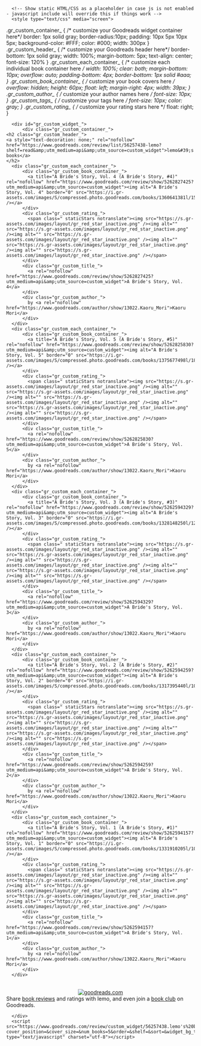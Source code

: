       <!-- Show static HTML/CSS as a placeholder in case js is not enabled - javascript include will override this if things work -->
      <style type="text/css" media="screen">
  .gr_custom_container_ {
    /* customize your Goodreads widget container here*/
    border: 1px solid gray;
    border-radius:10px;
    padding: 10px 5px 10px 5px;
    background-color: #FFF;
    color: #000;
    width: 300px
  }
  .gr_custom_header_ {
    /* customize your Goodreads header here*/
    border-bottom: 1px solid gray;
    width: 100%;
    margin-bottom: 5px;
    text-align: center;
    font-size: 120%
  }
  .gr_custom_each_container_ {
    /* customize each individual book container here */
    width: 100%;
    clear: both;
    margin-bottom: 10px;
    overflow: auto;
    padding-bottom: 4px;
    border-bottom: 1px solid #aaa;
  }
  .gr_custom_book_container_ {
    /* customize your book covers here */
    overflow: hidden;
    height: 60px;
      float: left;
      margin-right: 4px;
      width: 39px;
  }
  .gr_custom_author_ {
    /* customize your author names here */
    font-size: 10px;
  }
  .gr_custom_tags_ {
    /* customize your tags here */
    font-size: 10px;
    color: gray;
  }
  .gr_custom_rating_ {
    /* customize your rating stars here */
    float: right;
  }
</style>

      <div id="gr_custom_widget_">
          <div class="gr_custom_container_">
    <h2 class="gr_custom_header_">
    <a style="text-decoration: none;" rel="nofollow" href="https://www.goodreads.com/review/list/56257438-lemo?shelf=read&amp;utm_medium=api&amp;utm_source=custom_widget">lemo&#39;s books</a>
    </h2>
      <div class="gr_custom_each_container_">
          <div class="gr_custom_book_container_">
            <a title="A Bride's Story, Vol. 4 (A Bride's Story, #4)" rel="nofollow" href="https://www.goodreads.com/review/show/5262827425?utm_medium=api&amp;utm_source=custom_widget"><img alt="A Bride's Story, Vol. 4" border="0" src="https://i.gr-assets.com/images/S/compressed.photo.goodreads.com/books/1360641381l/15744161._SX50_.jpg" /></a>
          </div>
          <div class="gr_custom_rating_">
            <span class=" staticStars notranslate"><img src="https://s.gr-assets.com/images/layout/gr_red_star_inactive.png" /><img alt="" src="https://s.gr-assets.com/images/layout/gr_red_star_inactive.png" /><img alt="" src="https://s.gr-assets.com/images/layout/gr_red_star_inactive.png" /><img alt="" src="https://s.gr-assets.com/images/layout/gr_red_star_inactive.png" /><img alt="" src="https://s.gr-assets.com/images/layout/gr_red_star_inactive.png" /></span>
          </div>
          <div class="gr_custom_title_">
            <a rel="nofollow" href="https://www.goodreads.com/review/show/5262827425?utm_medium=api&amp;utm_source=custom_widget">A Bride's Story, Vol. 4</a>
          </div>
          <div class="gr_custom_author_">
            by <a rel="nofollow" href="https://www.goodreads.com/author/show/13022.Kaoru_Mori">Kaoru Mori</a>
          </div>
      </div>
      <div class="gr_custom_each_container_">
          <div class="gr_custom_book_container_">
            <a title="A Bride's Story, Vol. 5 (A Bride's Story, #5)" rel="nofollow" href="https://www.goodreads.com/review/show/5262825830?utm_medium=api&amp;utm_source=custom_widget"><img alt="A Bride's Story, Vol. 5" border="0" src="https://i.gr-assets.com/images/S/compressed.photo.goodreads.com/books/1375677498l/18129480._SX50_.jpg" /></a>
          </div>
          <div class="gr_custom_rating_">
            <span class=" staticStars notranslate"><img src="https://s.gr-assets.com/images/layout/gr_red_star_inactive.png" /><img alt="" src="https://s.gr-assets.com/images/layout/gr_red_star_inactive.png" /><img alt="" src="https://s.gr-assets.com/images/layout/gr_red_star_inactive.png" /><img alt="" src="https://s.gr-assets.com/images/layout/gr_red_star_inactive.png" /><img alt="" src="https://s.gr-assets.com/images/layout/gr_red_star_inactive.png" /></span>
          </div>
          <div class="gr_custom_title_">
            <a rel="nofollow" href="https://www.goodreads.com/review/show/5262825830?utm_medium=api&amp;utm_source=custom_widget">A Bride's Story, Vol. 5</a>
          </div>
          <div class="gr_custom_author_">
            by <a rel="nofollow" href="https://www.goodreads.com/author/show/13022.Kaoru_Mori">Kaoru Mori</a>
          </div>
      </div>
      <div class="gr_custom_each_container_">
          <div class="gr_custom_book_container_">
            <a title="A Bride's Story, Vol. 3 (A Bride's Story, #3)" rel="nofollow" href="https://www.goodreads.com/review/show/5262594329?utm_medium=api&amp;utm_source=custom_widget"><img alt="A Bride's Story, Vol. 3" border="0" src="https://i.gr-assets.com/images/S/compressed.photo.goodreads.com/books/1328148250l/12413203._SX50_.jpg" /></a>
          </div>
          <div class="gr_custom_rating_">
            <span class=" staticStars notranslate"><img src="https://s.gr-assets.com/images/layout/gr_red_star_inactive.png" /><img alt="" src="https://s.gr-assets.com/images/layout/gr_red_star_inactive.png" /><img alt="" src="https://s.gr-assets.com/images/layout/gr_red_star_inactive.png" /><img alt="" src="https://s.gr-assets.com/images/layout/gr_red_star_inactive.png" /><img alt="" src="https://s.gr-assets.com/images/layout/gr_red_star_inactive.png" /></span>
          </div>
          <div class="gr_custom_title_">
            <a rel="nofollow" href="https://www.goodreads.com/review/show/5262594329?utm_medium=api&amp;utm_source=custom_widget">A Bride's Story, Vol. 3</a>
          </div>
          <div class="gr_custom_author_">
            by <a rel="nofollow" href="https://www.goodreads.com/author/show/13022.Kaoru_Mori">Kaoru Mori</a>
          </div>
      </div>
      <div class="gr_custom_each_container_">
          <div class="gr_custom_book_container_">
            <a title="A Bride's Story, Vol. 2 (A Bride's Story, #2)" rel="nofollow" href="https://www.goodreads.com/review/show/5262594259?utm_medium=api&amp;utm_source=custom_widget"><img alt="A Bride's Story, Vol. 2" border="0" src="https://i.gr-assets.com/images/S/compressed.photo.goodreads.com/books/1317395440l/10954336._SX50_.jpg" /></a>
          </div>
          <div class="gr_custom_rating_">
            <span class=" staticStars notranslate"><img src="https://s.gr-assets.com/images/layout/gr_red_star_inactive.png" /><img alt="" src="https://s.gr-assets.com/images/layout/gr_red_star_inactive.png" /><img alt="" src="https://s.gr-assets.com/images/layout/gr_red_star_inactive.png" /><img alt="" src="https://s.gr-assets.com/images/layout/gr_red_star_inactive.png" /><img alt="" src="https://s.gr-assets.com/images/layout/gr_red_star_inactive.png" /></span>
          </div>
          <div class="gr_custom_title_">
            <a rel="nofollow" href="https://www.goodreads.com/review/show/5262594259?utm_medium=api&amp;utm_source=custom_widget">A Bride's Story, Vol. 2</a>
          </div>
          <div class="gr_custom_author_">
            by <a rel="nofollow" href="https://www.goodreads.com/author/show/13022.Kaoru_Mori">Kaoru Mori</a>
          </div>
      </div>
      <div class="gr_custom_each_container_">
          <div class="gr_custom_book_container_">
            <a title="A Bride's Story, Vol. 1 (A Bride's Story, #1)" rel="nofollow" href="https://www.goodreads.com/review/show/5262594157?utm_medium=api&amp;utm_source=custom_widget"><img alt="A Bride's Story, Vol. 1" border="0" src="https://i.gr-assets.com/images/S/compressed.photo.goodreads.com/books/1331910205l/10105459._SX50_.jpg" /></a>
          </div>
          <div class="gr_custom_rating_">
            <span class=" staticStars notranslate"><img src="https://s.gr-assets.com/images/layout/gr_red_star_inactive.png" /><img alt="" src="https://s.gr-assets.com/images/layout/gr_red_star_inactive.png" /><img alt="" src="https://s.gr-assets.com/images/layout/gr_red_star_inactive.png" /><img alt="" src="https://s.gr-assets.com/images/layout/gr_red_star_inactive.png" /><img alt="" src="https://s.gr-assets.com/images/layout/gr_red_star_inactive.png" /></span>
          </div>
          <div class="gr_custom_title_">
            <a rel="nofollow" href="https://www.goodreads.com/review/show/5262594157?utm_medium=api&amp;utm_source=custom_widget">A Bride's Story, Vol. 1</a>
          </div>
          <div class="gr_custom_author_">
            by <a rel="nofollow" href="https://www.goodreads.com/author/show/13022.Kaoru_Mori">Kaoru Mori</a>
          </div>
      </div>
  <br style="clear: both"/>
  <center>
    <a rel="nofollow" href="https://www.goodreads.com/"><img alt="goodreads.com" style="border:0" src="https://s.gr-assets.com/images/widget/widget_logo.gif" /></a>
  </center>
  <noscript>
    Share <a rel="nofollow" href="https://www.goodreads.com/">book reviews</a> and ratings with lemo, and even join a <a rel="nofollow" href="https://www.goodreads.com/group">book club</a> on Goodreads.
  </noscript>
  </div>

      </div>
      <script src="https://www.goodreads.com/review/custom_widget/56257438.lemo's%20bookshelf:%20read?cover_position=&cover_size=&num_books=5&order=&shelf=&sort=&widget_bg_transparent=" type="text/javascript" charset="utf-8"></script>
